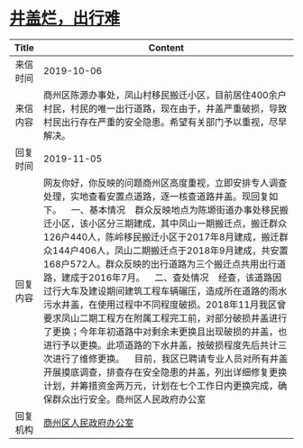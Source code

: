 # <a href="http://www.shangluo.gov.cn/zmhd/ldxxxx.jsp?urltype=leadermail.LeaderMailContentUrl&wbtreeid=1112&leadermailid=5480">井盖烂，出行难</a>
| Title |                                                                                                                                                                                                                                            Content                                                                                                                                                                                                                                            |
|:-----:|-----------------------------------------------------------------------------------------------------------------------------------------------------------------------------------------------------------------------------------------------------------------------------------------------------------------------------------------------------------------------------------------------------------------------------------------------------------------------------------------------|
| 来信时间  | 2019-10-06                                                                                                                                                                                                                                                                                                                                                                                                                                                                                    |
| 来信内容  | 商州区陈源办事处，凤山村移民搬迁小区，目前居住400余户村民，村民的唯一出行道路，现在由于，井盖严重破损，导致村民出行存在严重的安全隐患。希望有关部门予以重视，尽早解决。                                                                                                                                                                                                                                                                                                                                                                                                         |
| 回复时间  | 2019-11-05                                                                                                                                                                                                                                                                                                                                                                                                                                                                                    |
| 回复内容  | 网友你好，你反映的问题商州区高度重视，立即安排专人调查处理，实地查看安置点道路，逐一核查道路井盖。现回复如下。    一、基本情况    群众反映地点为陈塬街道办事处移民搬迁小区，该小区分三期建成，其中凤山一期搬迁点，搬迁群众126户440人，陈岭移民搬迁小区于2017年8月建成，搬迁群众144户406人，凤山二期搬迁点于2018年9月建成，共安置168户572人。群众反映的出行道路为三个搬迁点共用出行道路，建成于2016年7月。    二、查处情况    经查，该道路因过行大车及建设期间建筑工程车辆碾压，造成所在道路的雨水污水井盖，在使用过程中不同程度破损。2018年11月我区曾要求凤山二期工程方在附属工程完工前，对部分破损井盖进行了更换；今年年初道路中对剩余未更换且出现破损的井盖，也进行予以更换。此项道路的下水井盖，按破损程度先后共计三次进行了维修更换。    目前，我区已聘请专业人员对所有井盖开展摸底调查，排查存在安全隐患的井盖，列出详细修复更换计划，并筹措资金两万元，计划在七个工作日内更换完成，确保群众出行安全。商州区人民政府办公室 |
| 回复机构  | <a href="../../categories/agencies/商州区人民政府办公室.md">商州区人民政府办公室</a>                                                                                                                                                                                                                                                                                                                                                                                                                              |